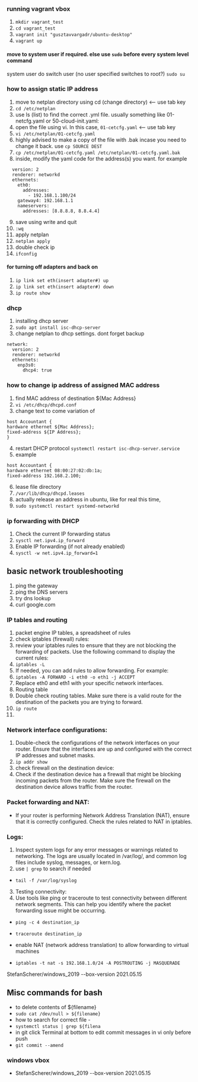 ### running vagrant vbox
1. `mkdir vagrant_test`
2. `cd vagrant_test`
3. `vagrant init "gusztavvargadr/ubuntu-desktop"`
4. `vagrant up`

#### move to system user if required. else use `sudo` before every system level command
system user do switch user (no user specified switches to root?)
`sudo su`

### how to assign static IP address

1. move to netplan directory using cd (change directory) <-- use tab key
2. `cd /etc/netplan`
3. use ls (list) to find the correct .yml file. usually something like  01-netcfg.yaml or 50-cloud-init.yaml:
4. open the file using vi. In this case, `01-cetcfg.yaml` <-- use tab key
5. `vi /etc/netplan/01-cetcfg.yaml`
6. highly advised to make a copy of the file with .bak incase you need to change it back. use `cp SOURCE DEST`
7. `cp /etc/netplan/01-cetcfg.yaml /etc/netplan/01-cetcfg.yaml.bak`
8. inside, modify the yaml code for the address(s) you want. for example
```network:
  version: 2
  renderer: networkd
  ethernets:
    eth0:
      addresses:
        - 192.168.1.100/24
    gateway4: 192.168.1.1
    nameservers:
      addresses: [8.8.8.8, 8.8.4.4]
```
9. save using  write and quit
10. `:wq`
11. apply netplan
12. `netplan apply`
13. double check ip
14. `ifconfig`


#### for turning off adapters and back on
1. `ip link set eth(insert adapter#) up`
2. `ip link set eth(insert adapter#) down`
3. `ip route show`

### dhcp
1. installing dhcp server
2. `sudo apt install isc-dhcp-server`
3. change netplan to dhcp settings. dont forget backup
```
network:
  version: 2
  renderer: networkd
  ethernets:
    enp3s0:
      dhcp4: true
```

### how to change ip address of assigned MAC address
1. find MAC address of destination ${Mac Address}
2. `vi /etc/dhcp/dhcpd.conf`
3. change text to come variation of 
```
host Accountant {
hardware ethernet ${Mac Address};
fixed-address ${IP Address};
}
```
4. restart DHCP protocol
`systemctl restart isc-dhcp-server.service`
5. example
```
host Accountant {
hardware ethernet 08:00:27:02:db:1a;
fixed-address 192.168.2.100;
```
6. lease file directory
7. `/var/lib/dhcp/dhcpd.leases`
8. actually release an address in ubuntu, like for real this time,
9. `sudo systemctl restart systemd-networkd`



### ip forwarding with DHCP
1. Check the current IP forwarding status
2. `sysctl net.ipv4.ip_forward`
3. Enable IP forwarding (if not already enabled)
4. `sysctl -w net.ipv4.ip_forward=1`

## basic network troubleshooting
1. ping the gateway
2. ping the DNS servers
3. try dns lookup
4. curl google.com

### IP tables and routing
1. packet engine IP tables, a spreadsheet of rules
2. check iptables (firewall) rules:
3. review your iptables rules to ensure that they are not blocking the forwarding of packets. Use the following command to display the current rules:
4. `iptables -L`
5. If needed, you can add rules to allow forwarding. For example:
6. `iptables -A FORWARD -i eth0 -o eth1 -j ACCEPT`
7. Replace eth0 and eth1 with your specific network interfaces.
8. Routing table
9. Double check routing tables.  Make sure there is a valid route for the destination of the packets you are trying to forward.
10. `ip route`
11. 

### Network interface configurations:
1. Double-check the configurations of the network interfaces on your router. Ensure that the interfaces are up and configured with the correct IP addresses and subnet masks.
2. `ip addr show`
3. check firewall on the destination device:
4. Check if the destination device has a firewall that might be blocking incoming packets from the router. Make sure the firewall on the destination device allows traffic from the router.

### Packet forwarding and NAT:
- If your router is performing Network Address Translation (NAT), ensure that it is correctly configured. Check the rules related to NAT in iptables.
### Logs:
1. Inspect system logs for any error messages or warnings related to networking. The logs are usually located in /var/log/, and common log files include syslog, messages, or kern.log.
2. use `| grep` to search if needed
- `tail -f /var/log/syslog`
3. Testing connectivity:
4. Use tools like ping or traceroute to test connectivity between different network segments. This can help you identify where the packet forwarding issue might be occurring.
- `ping -c 4 destination_ip`
- `traceroute destination_ip`



- enable NAT (network address translation) to allow forwarding to virtual machines
- `iptables -t nat -s 192.168.1.0/24 -A POSTROUTING -j MASQUERADE`



StefanScherer/windows_2019 --box-version 2021.05.15

## Misc commands for bash
- to delete contents of ${filename}
- `sudo cat /dev/null > ${filename}`
- how to search for correct file - 
- `systemctl status | grep ${filena`
- in git click Terminal at bottom to edit commit messages in vi only before push
- `git commit --amend`

### windows vbox
- StefanScherer/windows_2019 --box-version 2021.05.15